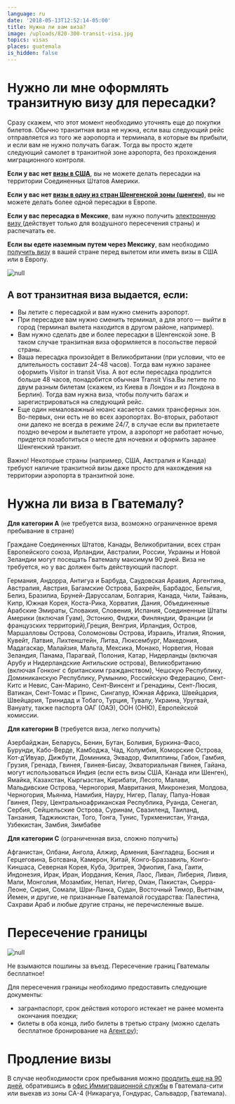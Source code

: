 ```yaml
---
language: ru
date: '2018-05-13T12:52:14-05:00'
title: Нужна ли вам виза?
image: /uploads/820-300-transit-visa.jpg
topics: visas
places: guatemala
is_hidden: false
---
```

# Нужно ли мне оформлять транзитную визу для пересадки?

Сразу скажем, что этот момент необходимо уточнять еще до покупки билетов. Обычно транзитная виза не нужна, если ваш следующий рейс отправляется из того же аэропорта и терминала, в которые вы прибыли, и если вам не нужно получать багаж. Тогда вы просто ждете следующий самолет в транзитной зоне аэропорта, без прохождения миграционного контроля.

**Если у вас нет [визы в США](https://www.tourister.ru/world/america/united-states/publications/242#_block_1)**, вы не можете делать пересадки на территории Соединенных Штатов Америки. 

**Если у вас нет [визы в одну из стран Шенгенской зоны (шенген)](http://travelq.ru/kak-samostoyatelno-poluchit-shengenskuyu-vizu/)**, вы не можете делать более одной пересадки в Европе.

**Если у вас пересадка в Мексике**, вам нужно получить [электронную визу ](https://www.inm.gob.mx/sae/publico/ru/solicitud.html)(действует только для воздушного пересечения страны) и распечатать ее.

**Если вы едете наземным путем через Мексику**, вам необходимо [получить визу](https://embamex.sre.gob.mx/rusia/index.php/ru/component/content/article/187) в вашей стране перед вылетом или иметь визы в США или в Европу.

![null](/uploads/b226ab7f665b82090461e71b5b919559.jpg)

## А вот транзитная виза выдается, если:

* Вы летите с пересадкой и вам нужно сменить аэропорт. 
* При пересадке вам нужно сменить терминал, а для этого — выйти в город (терминал вылета находится в другом районе, например).
* Вам нужно сделать две и более пересадки в Шенгенской зоне. В таком случае транзитная виза оформляется в посольстве первой страны.
* Ваша пересадка произойдет в Великобритании (при условии, что ее длительность составит 24-48 часов). Тогда вам нужно заранее оформить Visitor in transit Visa. А вот если пересадка продлится больше 48 часов, понадобится обычная Transit Visa.Вы летите по двум разным билетам (скажем, из Киева в Лондон и из Лондона в Берлин). Тогда вам нужна виза, чтобы получить багаж и зарегистрироваться на следующий рейс.
* Еще один немаловажный нюанс касается самих трансферных зон. Во-первых, они есть не во всех аэропортах. Во-вторых, работают они далеко не всегда в режиме 24/7, в случае если вы прилетаете поздно вечером и вылетаете утром, а аэропорт не работает ночью, придется позаботиться о месте для ночевки и оформить заранее Шенгенский транзит.

Важно! Некоторые страны (например, США, Австралия и Канада) требуют наличие транзитной визы даже просто для нахождения на территории аэропорта в транзитной зоне.

# Нужна ли виза в Гватемалу?

**Для категории А** (не требуется виза, возможно ограниченное время пребывание в стране)

Граждане Соединенных Штатов, Канады, Великобритании, всех стран Европейского союза, Ирландии, Австралии, России, Украины и Новой Зеландии могут посещать Гватемалу максимум 90 дней. Виза не требуется, но у вас должен быть действующий паспорт.

Германия, Андорра, Антигуа и Барбуда, Саудовская Аравия, Аргентина, Австралия, Австрия, Багамские Острова, Бахрейн, Барбадос, Бельгия, Белиз, Бразилиа, Бруней-Даруссалам, Болгария, Канада, Чили, Тайвань, Кипр, Южная Корея, Коста-Рика, Хорватия, Дания, Объединенные Арабские Эмираты, Словакия, Словения, Испания, Соединенные Штаты Америки (включая Гуам), Эстонию, Фиджи, Финляндии, Франции (и французских территорий),Греция, Венгрия, Ирландия, Остров, Маршалловы Острова, Соломоновы Острова, Израиль, Италия, Япония, Кувейт, Латвия, Лихтенштейн, Литва, Люксембург, Македония, Мадагаскар, Малайзия, Мальта, Мексика, Монако, Норвегия, Новая Зеландия, Панама, Парагвай, Полония, Катар, Нидерланды (включая Арубу и Нидерландские Антильские острова), Великобританию (включая Гонконг с британским гражданством), Чешскую Республику, Доминиканскую Республику, Румынию, Российскую Федерацию, Сент-Китс и Невис, Сан-Марино, Сент-Винсент и Гренадины, Сент-Люсия, Ватикан, Сент-Томас и Принс, Сингапур, Южная Африка, Швейцария, Швейцария, Тринидад и Тобаго, Турция, Тувалу, Украина, Уругвай, Вануату, также паспорта ОАГ (ОАЭ), ООН (ОНЮ), Европейской комиссии.

**Для категории В** (требуется виза, легко получить)

Азербайджан, Беларусь, Бенин, Бутан, Боливия, Буркина-Фасо, Бурунди, Кабо-Верде, Камбоджа, Чад, Колумбия, Коморские Острова, Кот-д'Ивуар, Дижбути, Доминика, Эквадор, Филиппины, Габон, Гамбия, Грузия, Гренада, Гвинея, Гвинея-Бисау, Экваториальная Гвинея, Гайана, могут использоваться Индия (если есть визы США, Канада или Шенген), Ямайка, Казахстан, Кыргызстан, Кирибати, Лесото, Малави, Мальдивские Острова, Черногория, Мавритания, Микронезия, Молдова, Черногория, Мьянма, Намибия, Науру, Нигер, Палау, Папуа-Новая Гвинея, Перу, Центральноафриканская Республика, Руанда, Сенегал, Сербия, Сейшельские Острова, Суринам, Свазиленд, Таиланд, Танзания, Таджикистан, Того, Тонга, Тунис, Туркменистан, Уганда, Узбекистан, Замбия, Зимбабве

**Для категории С** (ограниченная виза, сложно получить)

Афганистан, Олбани, Ангола, Алжир, Армения, Бангладеш, Босния и Герцеговина, Ботсвана, Камерон, Китай, Конго-Браззавиль, Конго-Киншаса, Северная Корея, Куба, Эритрея, Эфиопия, Гана, Гаити, Индонезия, Ирак, Иран, Иордания, Кения, Лаос, Ливан, Либерия, Ливия, Мали, Монголия, Мозамбик, Непал, Нигер, Оман, Пакистан, Сьерра-Леоне, Сирия, Сомали, Шри-Ланка, Судан, Восточный Тимор, Вьетнам, Йемен, и другие, не признанные Гватемалой государства: Палестина, Сахрави Араб и любые другие страны, не перечисленные выше.

# Пересечение границы

![null](/uploads/main-qimg-6abbe60c98fad537ab0aa9c2e1632867-c-1-.jpeg)

Не взымаются пошлины за въезд. Пересечение границ Гватемалы бесплатное!

Для пересечения границы необходимо предоставить следующие документы:

* загранпаспорт, срок действия которого истекает не ранее момента окончания поездки;
* билеты в оба конца, либо билеты в третью страну (можно сделать бесплатное бронирование на [Агент.ру](https://www.agent.ru/));

# **Продление визы**

В случае необходимости срок пребывания можно [продлить еще на 90 дней](https://help.he-he.org/ru/guatemala/kak-prodlit-vizu-v-gvatemalu/), обратившись в [офис Иммиграционной службы](https://goo.gl/maps/1ET5gfo2Ecp) в Гватемала-сити или выехав из зоны CA-4 (Никарагуа, Гондурас, Сальвадор, Гватемала).
